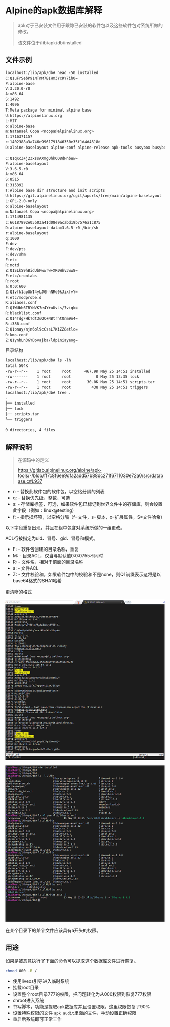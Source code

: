 # Alpine的apk数据库解释

> apk对于已安装文件用于跟踪已安装的软件包以及这些软件包对系统所做的修改。
>
> 该文件位于/lib/apk/db/installed

## 文件示例

```txt
localhost:/lib/apk/db# head -50 installed
C:Q1uFrSebP91NTnM7BIHm3YcRY7ih0=
P:alpine-base
V:3.20.0-r0
A:x86_64
S:1492
I:4096
T:Meta package for minimal alpine base
U:https://alpinelinux.org
L:MIT
o:alpine-base
m:Natanael Copa <ncopa@alpinelinux.org>
t:1716371157
c:1402388a3a746e9961791846350e35f1d4d4618d
D:alpine-baselayout alpine-conf alpine-release apk-tools busybox busybox-mdev-openrc busybox-openrc busybox-suid musl-utils openrc

C:Q1qKcZ+j23xssAXmgQhkOO8dHnbWw=
P:alpine-baselayout
V:3.6.5-r0
A:x86_64
S:8515
I:315392
T:Alpine base dir structure and init scripts
U:https://git.alpinelinux.org/cgit/aports/tree/main/alpine-baselayout
L:GPL-2.0-only
o:alpine-baselayout
m:Natanael Copa <ncopa@alpinelinux.org>
t:1714981135
c:66187892e05b03a41d08e9acabd19b7576a1c875
D:alpine-baselayout-data=3.6.5-r0 /bin/sh
r:alpine-baselayout
q:1000
F:dev
F:dev/pts
F:dev/shm
F:etc
R:motd
Z:Q1SLkS9hBidUbPwwrw+XR0Whv3ww8=
F:etc/crontabs
R:root
a:0:0:600
Z:Q1vfk1apUWI4yLJGhhNRd0kJixfvY=
F:etc/modprobe.d
R:aliases.conf
Z:Q1WUbh6TBYNVK7e4Y+uUvLs/7viqk=
R:blacklist.conf
Z:Q14TdgFHkTdt3uQC+NBtrntOnm9n4=
R:i386.conf
Z:Q1pnay/njn6ol9cCssL7KiZZ8etlc=
R:kms.conf
Z:Q1ynbLn3GYDpvajba/ldp1niayeog=

```

目录结构

```txt
localhost:/lib/apk/db# ls -lh
total 504K
-rw-r--r--    1 root     root      467.9K May 25 14:51 installed
-rw-------    1 root     root           0 May 25 13:35 lock
-rw-r--r--    1 root     root       30.0K May 25 14:51 scripts.tar
-rw-r--r--    1 root     root         438 May 25 14:51 triggers
localhost:/lib/apk/db# tree .
.
├── installed
├── lock
├── scripts.tar
└── triggers

0 directories, 4 files

```

## 解释说明

> 在源码中的定义
>
> https://gitlab.alpinelinux.org/alpine/apk-tools/-/blob/ff7c8f6ee9dfa2add57b88dc271f6711030e72a0/src/database.c#L937

- r: - 替换此软件包的软件包，以空格分隔的列表 
- q: - 替换优先级，整数，可选 
- s: - 存储库标签，可选，如果软件包已标记到世界文件中的存储库，则会设置此字段（例如：linux@testing） 
- f: - 指示损坏项，以空格分隔（f=文件，s=脚本，x=扩展属性，S=文件哈希）

以下字段重复出现，并且在组中包含对系统所做的一组更改。

ACL行被指定为uid、冒号、gid、冒号和模式。

- F: - 软件包创建的目录名称，重复 
- M: - 目录ACL，仅当与默认值0:0:0755不同时 
- R: - 文件名，相对于前面的目录名称 
- a: - 文件ACL 
- Z: - 文件校验和，如果软件包中的校验和不是none，则Q1前缀表示这将是以base64格式的SHA1哈希

更清晰的格式

![image-20240525150720593](Alpine系统灾难恢复-恶意设置整个根目录000权限.assets/image-20240525150720593.png)



![image-20240525152119629](Alpine系统灾难恢复-恶意设置整个根目录000权限.assets/image-20240525152119629.png)

在某个目录下的某个文件应该具有a开头的权限。

## 用途

如果是被恶意执行了下面的命令可以提取这个数据库文件进行恢复。

```bash
chmod 000 -R /
```

- 使用liveos引导进入临时系统
- 挂载root目录
- 设置整个root目录777的权限，把问题转化为从000权限到恢复777权限
- chroot进入系统
- 书写脚本，功能是提取apk数据库并且设置权限，这里权限恢复了90%
- 设置特殊权限的文件 `apk audit`里面的文件，手动设置正确权限
- 重启后系统即可正常工作

